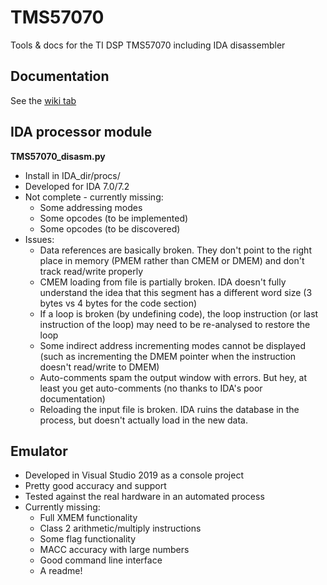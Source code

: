 # TMS57070
Tools &amp; docs for the TI DSP TMS57070 including IDA disassembler

## Documentation
See the [wiki tab](https://github.com/Prehistoricman/TMS57070/wiki)


## IDA processor module
**TMS57070_disasm.py**
  * Install in IDA_dir/procs/
  * Developed for IDA 7.0/7.2
  * Not complete - currently missing:
    * Some addressing modes
    * Some opcodes (to be implemented)
    * Some opcodes (to be discovered)
  * Issues:
    * Data references are basically broken. They don't point to the right place in memory (PMEM rather than CMEM or DMEM) and don't track read/write properly
    * CMEM loading from file is partially broken. IDA doesn't fully understand the idea that this segment has a different word size (3 bytes vs 4 bytes for the code section)
    * If a loop is broken (by undefining code), the loop instruction (or last instruction of the loop) may need to be re-analysed to restore the loop
    * Some indirect address incrementing modes cannot be displayed (such as incrementing the DMEM pointer when the instruction doesn't read/write to DMEM)
    * Auto-comments spam the output window with errors. But hey, at least you get auto-comments (no thanks to IDA's poor documentation)
    * Reloading the input file is broken. IDA ruins the database in the process, but doesn't actually load in the new data.

## Emulator
* Developed in Visual Studio 2019 as a console project
* Pretty good accuracy and support
* Tested against the real hardware in an automated process
* Currently missing:
  * Full XMEM functionality
  * Class 2 arithmetic/multiply instructions
  * Some flag functionality
  * MACC accuracy with large numbers
  * Good command line interface
  * A readme!
